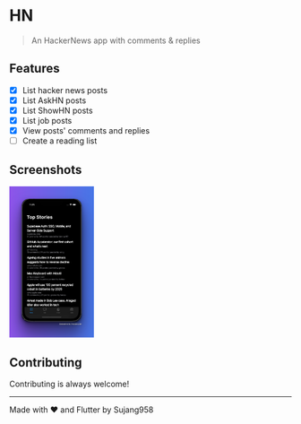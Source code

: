 # HN

> An HackerNews app with comments & replies

## Features

- [x] List hacker news posts
- [x] List AskHN posts
- [x] List ShowHN posts
- [x] List job posts
- [x] View posts' comments and replies
- [ ] Create a reading list

## Screenshots

<img src="./screenshot.png" style="object-fit: contain;" width="30%">



## Contributing

Contributing is always welcome!

* * *

Made with ❤️ and Flutter by Sujang958
